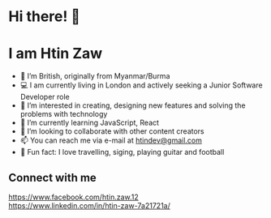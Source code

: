 # Hi there! 👋
# I am Htin Zaw

- 🤝 I’m British, originally from Myanmar/Burma 
- 💻 I am currently living in London and actively seeking a Junior Software Developer role
- 👀 I’m interested in creating, designing new features and solving the problems with technology
- 🌱 I’m currently learning JavaScript, React
- 💞️ I’m looking to collaborate with other content creators
- 📫 You can reach me via e-mail at htindev@gmail.com
- 🐥 Fun fact: I love travelling, siging, playing guitar and football

## Connect with me

https://www.facebook.com/htin.zaw.12
<br/>
https://www.linkedin.com/in/htin-zaw-7a21721a/

<!---
htinz/htinz is a ✨ special ✨ repository because its `README.md` (this file) appears on your GitHub profile.
You can click the Preview link to take a look at your changes.
--->
